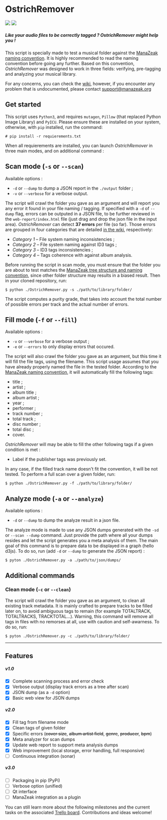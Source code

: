 # OstrichRemover

![](https://badgen.net/badge/version/1.4.7/blue) ![](https://badgen.net/badge/license/GPL-3.0/green)

##### Like your audio files to be correctly tagged ? *OstrichRemover* might help you !

This script is specially made to test a musical folder against the [ManaZeak naming convention](https://github.com/ManaZeak/ManaZeak/wiki/Naming-convention). It is highly recommended to read the naming convention before going any further. Based on this convention, *OstrichRemover* was designed to work in three fields: verifying, pre-tagging and analyzing your musical library.

For any concerns, you can check the [wiki](https://github.com/ArthurBeaulieu/OstrichRemover/wiki), however, if you encounter any problem that is undocumented, please contact [support@manazeak.org](mailto:support@manazeak.org)

## Get started

This script uses `Python3`, and requires `mutagen`, `Pillow` (that replaced Python Image Library) and `PyICU`. Please ensure these are installed on your system, otherwise, with `pip` installed, run the command:

`# pip install -r requierements.txt`

When all requierements are installed, you can launch *OstrichRemover* in three main modes, and on additional command :

## Scan mode (`-s` or `--scan`)

Available options :
- `-d` or `--dump` to dump a JSON report in the `./output` folder ;
- `-v` or `--verbose` for a verbose output.

The script will crawl the folder you gave as an argument and will report you any error it found in your file naming / tagging. If specified with a `-d` of `--dump` flag, errors can be outputed in a JSON file, to be further reviewed in the `web-report/index.html` file (just drag and drop the json file in the input area).
*OstrichRemover* can detect **37 errors** per file (so far). Those errors are grouped in four categories that are detailed [in the wiki](https://github.com/ArthurBeaulieu/OstrichRemover/wiki/Tracked-Errors), respectively:

- *Category 1* – File system naming inconsistencies ;  
- *Category 2* – File system naming against ID3 tags ;  
- *Category 3* – ID3 tags inconsistencies ;  
- *Category 4* – Tags coherence with against album analysis.

Before running the script in scan mode, you must ensure that the folder you are about to test matches the [ManaZeak tree structure  and naming convention](https://github.com/ManaZeak/ManaZeak/wiki/Naming-convention), since other folder structure may results in a biased result. Then in your cloned repository, run:

`$ python ./OstrichRemover.py -s ./path/to/library/folder/`

The script computes a purity grade, that takes into account the total number of possible errors per track and the actual number of errors.

## Fill mode (`-f` or `--fill`)

Available options :
- `-v` or `--verbose` for a verbose output ;
- `-e` or `--errors` to only display errors that occured.

The script will also crawl the folder you gave as an argument, but this time it will fill the file tags, using the filename. This script usage assumes that you have already properly named the file in the tested folder. According to the [ManaZeak naming convention](https://github.com/ManaZeak/ManaZeak/wiki/Naming-convention),  it will automatically fill the following tags:

- title ;
- artist ;
- album title ;
- album artist ;
- year ;
- performer ;
- track number ;
- total track ;
- disc number ;
- total disc ;
- cover.

*OstrichRemover* will may be able to fill the other following tags if a given condition is met :
- Label if the publisher tags was previously set.

In any case, if the filled track name doesn't fit the convention, it will be not tested. To perform a full scan over a given folder, run:

`$ python ./OstrichRemover.py -f ./path/to/library/folder/`

## Analyze mode (`-a` or `--analyze`)

Available options :
- `-d` or `--dump` to dump the analyze result in a json file.

The analyze mode is made to use any JSON dumps generated with the `-sd` or `--scan --dump` command. Just provide the path where all your dumps resides and let the script generates you a meta analysis of them. The main goal of this command is to prepare data to be displayed in a graph (hello d3js). To do so, run (add `-d` or `--dump` to generate the JSON report) :

`$ pyton ./OstrichRemover.py -a ./path/to/json/dumps/`

## Additional commands

### Clean mode (`-c` or `--clean`)

The script will crawl the folder you gave as an argument, to clean all existing track metadata. It is mainly crafted to prepare tracks to be filled later on, to avoid ambiguous tags to remain (for example TOTALTRACK, TOTALTRACKS, TRACKTOTAL...). Warning, this command will remove all tags in files with no remorses at all, use with caution and self-awarness. To do so, run:

`$ pyton ./OstrichRemover.py -c ./path/to/library/folder/`

---

## Features

##### v1.0
- [x] Complete scanning process and error check
- [x] Verbose output (display track errors as a tree after scan)
- [x] JSON dump (as a `-d` option)
- [x] Basic web view for JSON dumps

##### v2.0
- [x] Fill tag from filename mode
- [x] Clean tags of given folder
- [x] Specific errors (~~cover size~~, ~~album artist field~~, ~~genre~~, ~~producer~~, ~~bpm~~)
- [x] Meta analyzer for scan dumps
- [x] Update web report to support meta analysis dumps
- [x] Web improvement (local storage, error handling, full responsive)
- [ ] Continuous integration (sonar)

##### v3.0
- [ ] Packaging in pip (PyPi)
- [ ] Verbose option (unified)
- [ ] Qt interface
- [ ] ManaZeak integration as a plugin

 You can still learn more about the following milestones and the current tasks on the associated [Trello board](https://trello.com/b/0nVfm0Xz/mzkostrichremover). Contributions and ideas welcome!
